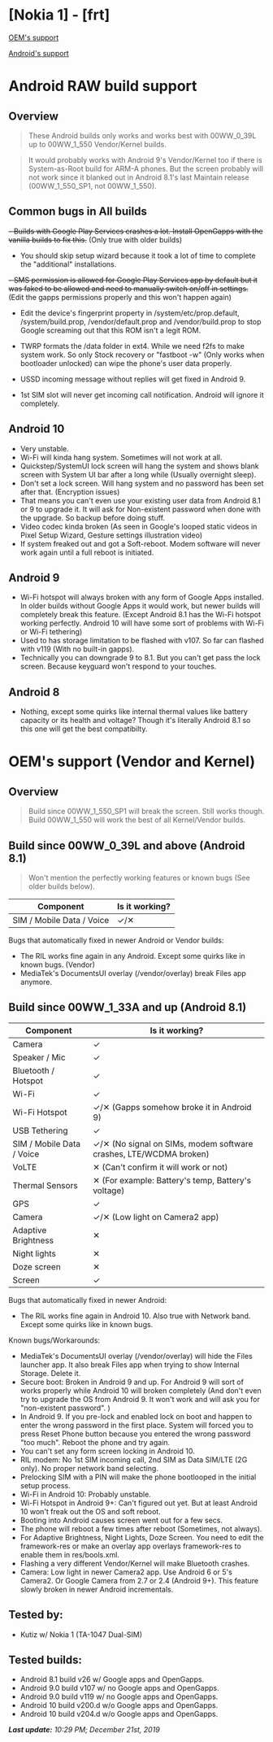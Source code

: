 # [Nokia 1] - [frt]

[OEM's support](#oems-support-vendor-and-kernel)

[Android's support](#android-raw-build-support)
# Android RAW build support
## Overview

> These Android builds only works and works best with 00WW_0_39L up to 00WW_1_550 Vendor/Kernel builds.

> It would probably works with Android 9's Vendor/Kernel too if there is System-as-Root build for ARM-A phones. But the screen probably will not work since it blanked out in Android 8.1's last Maintain release (00WW_1_550_SP1, not 00WW_1_550).

## Common bugs in All builds
~~- Builds with Google Play Services crashes a lot. Install OpenGapps with the vanilla builds to fix this.~~ (Only true with older builds)

- You should skip setup wizard because it took a lot of time to complete the "additional" installations.

~~- SMS permission is allowed for Google Play Services app by default but it was faked to be allowed and need to manually switch on/off in settings.~~ (Edit the gapps permissions properly and this won't happen again)

- Edit the device's fingerprint property in /system/etc/prop.default, /system/build.prop, /vendor/default.prop and /vendor/build.prop to stop Google screaming out that this ROM isn't a legit ROM.

- TWRP formats the /data folder in ext4. While we need f2fs to make system work. So only Stock recovery or "fastboot -w" (Only works when bootloader unlocked) can wipe the phone's user data properly.

- USSD incoming message without replies will get fixed in Android 9.

- 1st SIM slot will never get incoming call notification. Android will ignore it completely.

## Android 10
- Very unstable.
- Wi-Fi will kinda hang system. Sometimes will not work at all.
- Quickstep/SystemUI lock screen will hang the system and shows blank screen with System UI bar after a long while (Usually overnight sleep).
- Don't set a lock screen. Will hang system and no password has been set after that. (Encryption issues)
- That means you can't even use your existing user data from Android 8.1 or 9 to upgrade it. It will ask for Non-existent password when done with the upgrade. So backup before doing stuff.
- Video codec kinda broken (As seen in Google's looped static videos in Pixel Setup Wizard, Gesture settings illustration video)
- If system freaked out and got a Soft-reboot. Modem software will never work again until a full reboot is initiated.
## Android 9
- Wi-Fi hotspot will always broken with any form of Google Apps installed. In older builds without Google Apps it would work, but newer builds will completely break this feature. (Except Android 8.1 has the Wi-Fi hotspot working perfectly. Android 10 will have some sort of problems with Wi-Fi or Wi-Fi tethering)
- Used to has storage limitation to be flashed with v107. So far can flashed with v119 (With no built-in gapps).
- Technically you can downgrade 9 to 8.1. But you can't get pass the lock screen. Because keyguard won't respond to your touches.
## Android 8
- Nothing, except some quirks like internal thermal values like battery capacity or its health and voltage? Though it's literally Android 8.1 so this one will get the best compatibilty.


# OEM's support (Vendor and Kernel)
## Overview
> Build since 00WW_1_550_SP1 will break the screen. Still works though.
> Build 00WW_1_550 will work the best of all Kernel/Vendor builds.
## Build since 00WW_0_39L and above (Android 8.1)
> Won't mention the perfectly working features or known bugs (See older builds below).

| Component                 | Is it working?                                                                                          |
|---------------------------|---------------------------------------------------------------------------------------------------------|
| SIM / Mobile Data / Voice | ✓/✕                                                                                                     |

Bugs that automatically fixed in newer Android or Vendor builds:
- The RIL works fine again in any Android. Except some quirks like in known bugs. (Vendor)
- MediaTek's DocumentsUI overlay (/vendor/overlay) break Files app anymore.
## Build since 00WW_1_33A and up (Android 8.1)

| Component                 | Is it working?                                                                                          |
|---------------------------|---------------------------------------------------------------------------------------------------------|
| Camera                    | ✓                                                                                                       |
| Speaker / Mic             | ✓                                                                                                       |
| Bluetooth / Hotspot       | ✓                                                                                                       |
| Wi-Fi                     | ✓                                                                                                       |
| Wi-Fi Hotspot             | ✓/✕ (Gapps somehow broke it in Android 9)                                                               |
| USB Tethering             | ✓                                                                                                       |
| SIM / Mobile Data / Voice | ✓/✕ (No signal on SIMs, modem software crashes, LTE/WCDMA broken)                                       |
| VoLTE                     | ✕ (Can't confirm it will work or not)  			                                                      |
| Thermal Sensors           | ✕ (For example: Battery's temp, Battery's voltage) 										              |
| GPS				        | ✓                                                                                                       |
| Camera		            | ✓/✕ (Low light on Camera2 app)                                                                          |
| Adaptive Brightness		| ✕                                                                                                       |
| Night lights      		| ✕                                                                                                       |
| Doze screen       		| ✕                                                                                                       |
| Screen            		| ✓                                                                                                       |

Bugs that automatically fixed in newer Android:
- The RIL works fine again in Android 10. Also true with Network band. Except some quirks like in known bugs.

Known bugs/Workarounds:
- MediaTek's DocumentsUI overlay (/vendor/overlay) will hide the Files launcher app. It also break Files app when trying to show Internal Storage. Delete it.
- Secure boot: Broken in Android 9 and up. For Android 9 will sort of works properly while Android 10 will broken completely (And don't even try to upgrade the OS from Android 9. It won't work and will ask you for "non-existent password".
)
- In Android 9. If you pre-lock and enabled lock on boot and happen to enter the wrong password in the first place. System will forced you to press Reset Phone button because you entered the wrong password "too much". Reboot the phone and try again.
- You can't set any form screen locking in Android 10.
- RIL modem: No 1st SIM incoming call, 2nd SIM as Data SIM/LTE (2G only). No proper network band selecting.
- Prelocking SIM with a PIN will make the phone bootlooped in the initial setup process.
- Wi-Fi in Android 10: Probably unstable.
- Wi-Fi Hotspot in Android 9+: Can't figured out yet. But at least Android 10 won't freak out the OS and soft reboot.
- Booting into Android causes screen went out for a few secs.
- The phone will reboot a few times after reboot (Sometimes, not always).
- For Adaptive Brightness, Night Lights, Doze Screen. You need to edit the framework-res or make an overlay app overlays framework-res to enable them in res/bools.xml.
- Flashing a very different Vendor/Kernel will make Bluetooth crashes.
- Camera: Low light in newer Camera2 app. Use Android 6 or 5's Camera2. Or Google Camera from 2.7 or 2.4 (Android 9+). This feature slowly broken in newer Android incrementals.

## Tested by:
- Kutiz w/ Nokia 1 (TA-1047 Dual-SIM)

## Tested builds:
- Android 8.1 build v26 w/ Google apps and OpenGapps.
- Android 9.0 build v107 w/ no Google apps and OpenGapps.
- Android 9.0 build v119 w/ no Google apps and OpenGapps.
- Android 10 build v200.d w/o Google apps and OpenGapps.
- Android 10 build v204.d w/o Google apps and OpenGapps.

_**Last update:** 10:29 PM; December 21st, 2019_